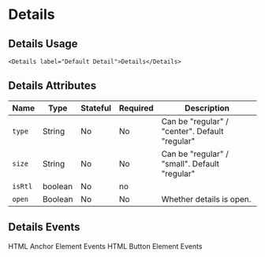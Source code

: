 # Details

## Details Usage

```react
<Details label="Default Detail">Details</Details>
```

## Details Attributes

Name | Type | Stateful | Required | Description
--- | --- | --- | --- | ---
`type` | String | No | No | Can be "regular" / "center". Default "regular"
`size` | String | No | No | Can be "regular" / "small". Default "regular"
`isRtl` | boolean | No | no | 
`open` | Boolean | No | No | Whether details is open.

## Details Events
HTML Anchor Element Events
HTML Button Element Events

